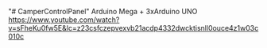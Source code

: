 "# CamperControlPanel" 
Arduino Mega + 3xArduino UNO
https://www.youtube.com/watch?v=sFheKu0fw5E&lc=z23csfczepvexvb21acdp4332dwcktisnll0ouce4z1w03c010c

